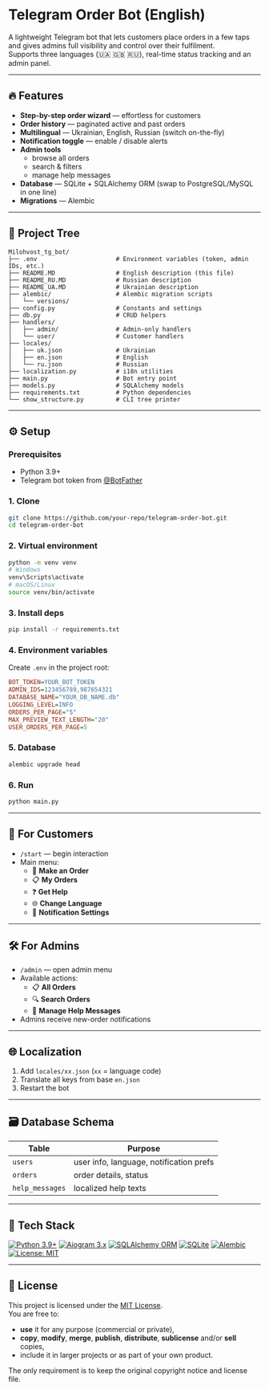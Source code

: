 # Telegram Order Bot (English)

A lightweight Telegram bot that lets customers place orders in a few taps and gives admins full visibility and control over their fulfilment.  
Supports three languages (🇺🇦 🇬🇧 🇷🇺), real-time status tracking and an admin panel.

---

## 🔥 Features

- **Step-by-step order wizard** — effortless for customers  
- **Order history** — paginated active and past orders  
- **Multilingual** — Ukrainian, English, Russian (switch on-the-fly)  
- **Notification toggle** — enable / disable alerts  
- **Admin tools**
  - browse all orders  
  - search & filters  
  - manage help messages  
- **Database** — SQLite + SQLAlchemy ORM (swap to PostgreSQL/MySQL in one line)  
- **Migrations** — Alembic

---

## 📂 Project Tree

```
Milohvost_tg_bot/
├── .env                      # Environment variables (token, admin IDs, etc.)
├── README.MD                 # English description (this file)
├── README_RU.MD              # Russian description
├── README_UA.MD              # Ukrainian description
├── alembic/                  # Alembic migration scripts
│   └── versions/
├── config.py                 # Constants and settings
├── db.py                     # CRUD helpers
├── handlers/
│   ├── admin/                # Admin-only handlers
│   └── user/                 # Customer handlers
├── locales/
│   ├── uk.json               # Ukrainian
│   ├── en.json               # English
│   └── ru.json               # Russian
├── localization.py           # i18n utilities
├── main.py                   # Bot entry point
├── models.py                 # SQLAlchemy models
├── requirements.txt          # Python dependencies
└── show_structure.py         # CLI tree printer
```

---

## ⚙️ Setup

### Prerequisites
- Python 3.9+  
- Telegram bot token from [@BotFather](https://t.me/BotFather)

### 1. Clone
```bash
git clone https://github.com/your-repo/telegram-order-bot.git
cd telegram-order-bot
```

### 2. Virtual environment
```bash
python -m venv venv
# Windows
venv\Scripts\activate
# macOS/Linux
source venv/bin/activate
```

### 3. Install deps
```bash
pip install -r requirements.txt
```

### 4. Environment variables
Create `.env` in the project root:
```ini
BOT_TOKEN=YOUR_BOT_TOKEN
ADMIN_IDS=123456789,987654321
DATABASE_NAME="YOUR_DB_NAME.db"
LOGGING_LEVEL=INFO
ORDERS_PER_PAGE="5"
MAX_PREVIEW_TEXT_LENGTH="20"
USER_ORDERS_PER_PAGE=5

```

### 5. Database
```bash
alembic upgrade head
```

### 6. Run
```bash
python main.py
```

---

## 👤 For Customers

- `/start` — begin interaction  
- Main menu:
  - 📝 **Make an Order**  
  - 📋 **My Orders**  
  - ❓ **Get Help**  
  - 🌐 **Change Language**  
  - 🔔 **Notification Settings**

---

## 🛠️ For Admins

- `/admin` — open admin menu  
- Available actions:
  - 📋 **All Orders**  
  - 🔍 **Search Orders**  
  - 💬 **Manage Help Messages**  
- Admins receive new-order notifications

---

## 🌐 Localization

1. Add `locales/xx.json` (`xx` = language code)  
2. Translate all keys from base `en.json`  
3. Restart the bot

---

## 🗃️ Database Schema

| Table           | Purpose                                   |
|-----------------|-------------------------------------------|
| `users`         | user info, language, notification prefs   |
| `orders`        | order details, status                     |
| `help_messages` | localized help texts                      |

---

## 🔧 Tech Stack

[![Python 3.9+](https://img.shields.io/badge/Python-3.9+-blue.svg)](https://python.org)
[![Aiogram 3.x](https://img.shields.io/badge/Aiogram-3.x-green.svg)](https://docs.aiogram.dev/)
[![SQLAlchemy ORM](https://img.shields.io/badge/SQLAlchemy-ORM-lightgrey.svg)](https://www.sqlalchemy.org/)
[![SQLite](https://img.shields.io/badge/SQLite-Database-brightgreen.svg)](https://sqlite.org)
[![Alembic](https://img.shields.io/badge/Alembic-Migrations-blueviolet.svg)](https://alembic.sqlalchemy.org/)
[![License: MIT](https://img.shields.io/badge/License-MIT-yellow.svg)](https://opensource.org/licenses/MIT)

---

## 📄 License

This project is licensed under the [MIT License](LICENSE).  
You are free to:

- **use** it for any purpose (commercial or private),  
- **copy**, **modify**, **merge**, **publish**, **distribute**, **sublicense** and/or **sell** copies,  
- include it in larger projects or as part of your own product.

The only requirement is to keep the original copyright notice and license file.
